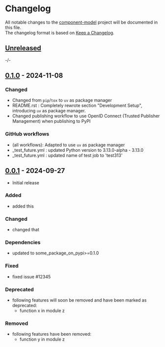 # Changelog

All notable changes to the [component-model] project will be documented in this file.<br>
The changelog format is based on [Keep a Changelog](https://keepachangelog.com/en/1.0.0/).

## [Unreleased]

-/-


## [0.1.0] - 2024-11-08

### Changed
* Changed from `pip`/`tox` to `uv` as package manager
* README.rst : Completely rewrote section "Development Setup", introducing `uv` as package manager.
* Changed publishing workflow to use OpenID Connect (Trusted Publisher Management) when publishing to PyPI

### GitHub workflows
* (all workflows): Adapted to use `uv` as package manager
* _test_future.yml : updated Python version to 3.13.0-alpha - 3.13.0
* _test_future.yml : updated name of test job to 'test313'


## [0.0.1] - 2024-09-27

* Initial release

### Added

* added this

### Changed

* changed that

### Dependencies

* updated to some_package_on_pypi>=0.1.0

### Fixed

* fixed issue #12345

### Deprecated

* following features will soon be removed and have been marked as deprecated:
    * function x in module z

### Removed

* following features have been removed:
    * function y in module z


<!-- Markdown link & img dfn's -->
[unreleased]: https://github.com/dnv-innersource/component-model/compare/v0.1.0...HEAD
[0.1.0]: https://github.com/dnv-innersource/component-model/releases/tag/v0.0.1...v0.1.0
[0.0.1]: https://github.com/dnv-innersource/component-model/releases/tag/v0.0.1
[component-model]: https://github.com/dnv-innersource/component-model
